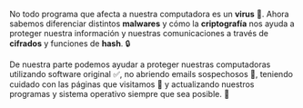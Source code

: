 No todo programa que afecta a nuestra computadora es un **virus** :space_invader:. Ahora sabemos diferenciar distintos **malwares** y cómo la **criptografía** nos ayuda a proteger nuestra información y nuestras comunicaciones a través de **cifrados** y funciones de **hash**. :lock: 

De nuestra parte podemos ayudar a proteger nuestras computadoras utilizando software original :white_check_mark:, no abriendo emails sospechosos :incoming_envelope:, teniendo cuidado con las páginas que visitamos :mag_right: y actualizando nuestros programas y sistema operativo siempre que sea posible. :calendar:
